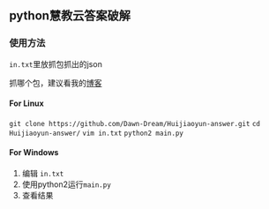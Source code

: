 ## python慧教云答案破解

### 使用方法

`in.txt`里放抓包抓出的json

抓哪个包，建议看我的[博客](http://blog.dawndream.top/Python%E5%AE%9E%E8%B7%B5-%E6%85%A7%E6%95%99%E4%BA%91%E5%9C%A8%E7%BA%BF%E6%A3%80%E6%B5%8B%E7%AD%94%E6%A1%88%E7%A0%B4%E8%A7%A3/)

#### For Linux
`git clone https://github.com/Dawn-Dream/Huijiaoyun-answer.git`
`cd Huijiaoyun-answer/`
`vim in.txt`
`python2 main.py`

#### For Windows

 1. 编辑 `in.txt`
 2. 使用python2运行`main.py`
 3. 查看结果
